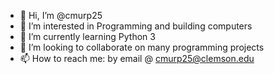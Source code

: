 - 👋 Hi, I’m @cmurp25
- 👀 I’m interested in Programming and building computers
- 🌱 I’m currently learning Python 3
- 💞️ I’m looking to collaborate on many programming projects
- 📫 How to reach me: by email @ cmurp25@clemson.edu

<!---
cmurp25/cmurp25 is a ✨ special ✨ repository because its `README.md` (this file) appears on your GitHub profile.
You can click the Preview link to take a look at your changes.
--->
